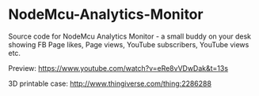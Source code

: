 # NodeMcu-Analytics-Monitor
Source code for NodeMcu Analytics Monitor - a small buddy on your desk showing FB Page likes, Page views, YouTube subscribers, YouTube views etc.

Preview:
https://www.youtube.com/watch?v=eRe8vVDwDak&t=13s

3D printable case:
http://www.thingiverse.com/thing:2286288
